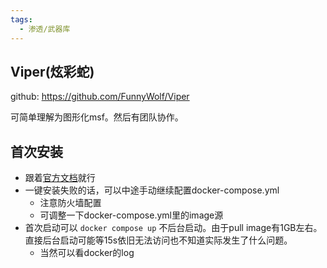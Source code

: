 ```yaml
---
tags:
  - 渗透/武器库
---
```


## Viper(炫彩蛇)

github: <https://github.com/FunnyWolf/Viper>

可简单理解为图形化msf。然后有团队协作。


## 首次安装

- 跟着[官方文档](https://www.yuque.com/vipersec/help/olg1ua)就行
- 一键安装失败的话，可以中途手动继续配置docker-compose.yml
    - 注意防火墙配置
    - 可调整一下docker-compose.yml里的image源
- 首次启动可以 `docker compose up` 不后台启动。由于pull image有1GB左右。直接后台启动可能等15s依旧无法访问也不知道实际发生了什么问题。
    - 当然可以看docker的log